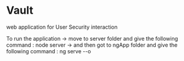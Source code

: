 # Vault
web application for User Security interaction

To run the application
-> move to server folder and give the following command : node server
-> and then got to ngApp folder and give the following command : ng serve --o

